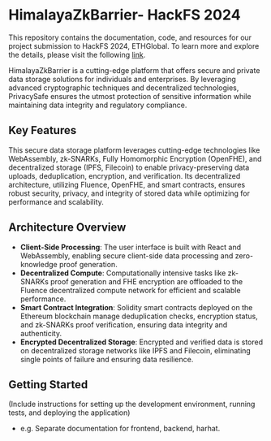 # HimalayaZkBarrier- HackFS 2024
This repository contains the documentation, code, and resources for our project submission to HackFS 2024, ETHGlobal. To learn more and explore the details, please visit the following [link](https://ethglobal.com/showcase/himalayazkbarrier-g7qjo).

HimalayaZkBarrier is a cutting-edge platform that offers secure and private data storage solutions for individuals and enterprises. By leveraging advanced cryptographic techniques and decentralized technologies, PrivacySafe ensures the utmost protection of sensitive information while maintaining data integrity and regulatory compliance.

## Key Features

This secure data storage platform leverages cutting-edge technologies like WebAssembly, zk-SNARKs, Fully Homomorphic Encryption (OpenFHE), and decentralized storage (IPFS, Filecoin) to enable privacy-preserving data uploads, deduplication, encryption, and verification. Its decentralized architecture, utilizing Fluence, OpenFHE, and smart contracts, ensures robust security, privacy, and integrity of stored data while optimizing for performance and scalability.

## Architecture Overview

- **Client-Side Processing**: The user interface is built with React and WebAssembly, enabling secure client-side data processing and zero-knowledge proof generation.
- **Decentralized Compute**: Computationally intensive tasks like zk-SNARKs proof generation and FHE encryption are offloaded to the Fluence decentralized compute network for efficient and scalable performance.
- **Smart Contract Integration**: Solidity smart contracts deployed on the Ethereum blockchain manage deduplication checks, encryption status, and zk-SNARKs proof verification, ensuring data integrity and authenticity.
- **Encrypted Decentralized Storage**: Encrypted and verified data is stored on decentralized storage networks like IPFS and Filecoin, eliminating single points of failure and ensuring data resilience.

## Getting Started

(Include instructions for setting up the development environment, running tests, and deploying the application)
- e.g. Separate documentation for frontend, backend, harhat.
